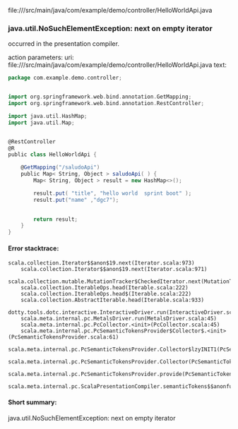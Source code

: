 file://<WORKSPACE>/src/main/java/com/example/demo/controller/HelloWorldApi.java
### java.util.NoSuchElementException: next on empty iterator

occurred in the presentation compiler.

action parameters:
uri: file://<WORKSPACE>/src/main/java/com/example/demo/controller/HelloWorldApi.java
text:
```scala
package com.example.demo.controller;


import org.springframework.web.bind.annotation.GetMapping;
import org.springframework.web.bind.annotation.RestController;

import java.util.HashMap;
import java.util.Map;


@RestController
@R
public class HelloWorldApi {

    @GetMapping("/saludoApi")
    public Map< String, Object > saludoApi( ) {
        Map< String, Object > result = new HashMap<>();

        result.put( "title", "hello world  sprint boot" );
        result.put("name" ,"dgc7");
        

        return result;
    }
}
```



#### Error stacktrace:

```
scala.collection.Iterator$$anon$19.next(Iterator.scala:973)
	scala.collection.Iterator$$anon$19.next(Iterator.scala:971)
	scala.collection.mutable.MutationTracker$CheckedIterator.next(MutationTracker.scala:76)
	scala.collection.IterableOps.head(Iterable.scala:222)
	scala.collection.IterableOps.head$(Iterable.scala:222)
	scala.collection.AbstractIterable.head(Iterable.scala:933)
	dotty.tools.dotc.interactive.InteractiveDriver.run(InteractiveDriver.scala:168)
	scala.meta.internal.pc.MetalsDriver.run(MetalsDriver.scala:45)
	scala.meta.internal.pc.PcCollector.<init>(PcCollector.scala:45)
	scala.meta.internal.pc.PcSemanticTokensProvider$Collector$.<init>(PcSemanticTokensProvider.scala:61)
	scala.meta.internal.pc.PcSemanticTokensProvider.Collector$lzyINIT1(PcSemanticTokensProvider.scala:61)
	scala.meta.internal.pc.PcSemanticTokensProvider.Collector(PcSemanticTokensProvider.scala:61)
	scala.meta.internal.pc.PcSemanticTokensProvider.provide(PcSemanticTokensProvider.scala:90)
	scala.meta.internal.pc.ScalaPresentationCompiler.semanticTokens$$anonfun$1(ScalaPresentationCompiler.scala:99)
```
#### Short summary: 

java.util.NoSuchElementException: next on empty iterator